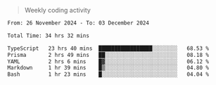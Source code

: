 > Weekly coding activity
<!--START_SECTION:waka-->

```txt
From: 26 November 2024 - To: 03 December 2024

Total Time: 34 hrs 32 mins

TypeScript   23 hrs 40 mins  █████████████████░░░░░░░░   68.53 %
Prisma       2 hrs 49 mins   ██░░░░░░░░░░░░░░░░░░░░░░░   08.18 %
YAML         2 hrs 6 mins    █▓░░░░░░░░░░░░░░░░░░░░░░░   06.12 %
Markdown     1 hr 39 mins    █▒░░░░░░░░░░░░░░░░░░░░░░░   04.80 %
Bash         1 hr 23 mins    █░░░░░░░░░░░░░░░░░░░░░░░░   04.04 %
```

<!--END_SECTION:waka-->
